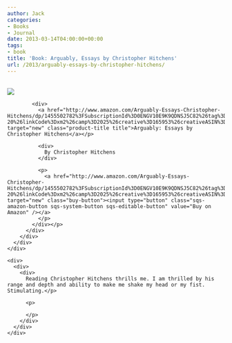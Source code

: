 ```yaml
---
author: Jack
categories:
- Books
- Journal
date: 2013-03-14T04:00:00+00:00
tags:
- book
title: 'Book: Arguably, Essays by Christopher Hitchens'
url: /2013/arguably-essays-by-christopher-hitchens/
---
```


<div>
  <div>
    <div>
      <div>
        <div>
          <div>
            <div>
              <a href="http://www.amazon.com/Arguably-Essays-Christopher-Hitchens/dp/1455502782%3FSubscriptionId%3D0ENGV10E9K9QDNSJ5C82%26tag%3Djackbaty-20%26linkCode%3Dxm2%26camp%3D2025%26creative%3D165953%26creativeASIN%3D1455502782" target="new"><br /> <img src="https://ecx.images-amazon.com/images/I/41ZK8-040oL.jpg" /><br /> </a>
            </div>
            
            <div>
              <a href="http://www.amazon.com/Arguably-Essays-Christopher-Hitchens/dp/1455502782%3FSubscriptionId%3D0ENGV10E9K9QDNSJ5C82%26tag%3Djackbaty-20%26linkCode%3Dxm2%26camp%3D2025%26creative%3D165953%26creativeASIN%3D1455502782" target="new" class="product-title title">Arguably: Essays by Christopher Hitchens</a></p> 
              
              <div>
                By Christopher Hitchens
              </div>
              
              <p>
                <a href="http://www.amazon.com/Arguably-Essays-Christopher-Hitchens/dp/1455502782%3FSubscriptionId%3D0ENGV10E9K9QDNSJ5C82%26tag%3Djackbaty-20%26linkCode%3Dxm2%26camp%3D2025%26creative%3D165953%26creativeASIN%3D1455502782" target="new" class="buy-button"><input type="button" class="sqs-amazon-button sqs-system-button sqs-editable-button" value="Buy on Amazon" /></a>
              </p>
            </div></p>
          </div>
        </div>
      </div>
    </div>
    
    <div>
      <div>
        <div>
          Reading Christopher Hitchens thrills me. I am thrilled by his range and depth and ability to make me shake my head or my fist. Stimulating.</p> 
          
          <p>
             
          </p>
        </div>
      </div>
    </div>
  </div>
</div>